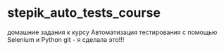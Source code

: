 ﻿# stepik_auto_tests_course
домашние задания к курсу
Автоматизация тестирования с помощью Selenium и Python
git - я сделала это!!!
